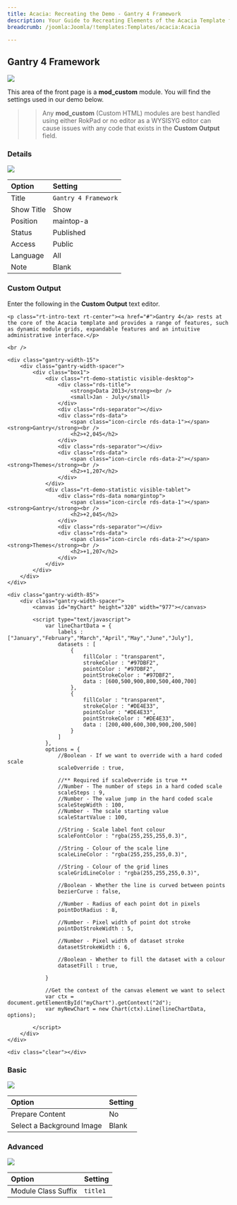 ```yaml
---
title: Acacia: Recreating the Demo - Gantry 4 Framework
description: Your Guide to Recreating Elements of the Acacia Template for Joomla
breadcrumb: /joomla:Joomla/!templates:Templates/acacia:Acacia

---
```


Gantry 4 Framework
-----

![][demo]

This area of the front page is a **mod_custom** module. You will find the settings used in our demo below.

>> Any **mod_custom** (Custom HTML) modules are best handled using either RokPad or no editor as a WYSISYG editor can cause issues with any code that exists in the **Custom Output** field.

### Details
![][demo2]

| Option     | Setting              |  
| :--------- | :------------------- |  
| Title      | `Gantry 4 Framework` |  
| Show Title | Show                 |  
| Position   | maintop-a            |  
| Status     | Published            |  
| Access     | Public               |  
| Language   | All                  |  
| Note       | Blank                |  

### Custom Output
Enter the following in the **Custom Output** text editor.

~~~
<p class="rt-intro-text rt-center"><a href="#">Gantry 4</a> rests at the core of the Acacia template and provides a range of features, such as dynamic module grids, expandable features and an intuitive administrative interface.</p>

<br />

<div class="gantry-width-15">
	<div class="gantry-width-spacer">
		<div class="box1">
			<div class="rt-demo-statistic visible-desktop">
				<div class="rds-title">
					<strong>Data 2013</strong><br />
					<small>Jan - July</small>					
				</div>
				<div class="rds-separator"></div>
				<div class="rds-data">
					<span class="icon-circle rds-data-1"></span> <strong>Gantry</strong><br />
					<h2>+2,045</h2>
				</div>
				<div class="rds-separator"></div>
				<div class="rds-data">
					<span class="icon-circle rds-data-2"></span> <strong>Themes</strong><br />
					<h2>+1,207</h2>
				</div>				
			</div>
			<div class="rt-demo-statistic visible-tablet">
				<div class="rds-data nomargintop">
					<span class="icon-circle rds-data-1"></span> <strong>Gantry</strong><br />
					<h2>+2,045</h2>
				</div>
				<div class="rds-separator"></div>
				<div class="rds-data">
					<span class="icon-circle rds-data-2"></span> <strong>Themes</strong><br />
					<h2>+1,207</h2>
				</div>				
			</div>			
		</div>
	</div>
</div>

<div class="gantry-width-85">
	<div class="gantry-width-spacer">
		<canvas id="myChart" height="320" width="977"></canvas>

		<script type="text/javascript">
			var lineChartData = {
				labels : ["January","February","March","April","May","June","July"],
				datasets : [
					{
						fillColor : "transparent",
						strokeColor : "#97DBF2",
						pointColor : "#97DBF2",
						pointStrokeColor : "#97DBF2",
						data : [600,500,900,800,500,400,700]
					},
					{
						fillColor : "transparent",
						strokeColor : "#DE4E33",
						pointColor : "#DE4E33",
						pointStrokeColor : "#DE4E33",
						data : [200,400,600,300,900,200,500]
					}
				]
			},
			options = {
				//Boolean - If we want to override with a hard coded scale
				scaleOverride : true,
				
				//** Required if scaleOverride is true **
				//Number - The number of steps in a hard coded scale
				scaleSteps : 9,
				//Number - The value jump in the hard coded scale
				scaleStepWidth : 100,
				//Number - The scale starting value
				scaleStartValue : 100,

				//String - Scale label font colour	
				scaleFontColor : "rgba(255,255,255,0.3)",

				//String - Colour of the scale line
				scaleLineColor : "rgba(255,255,255,0.3)",

				//String - Colour of the grid lines
				scaleGridLineColor : "rgba(255,255,255,0.3)",	

				//Boolean - Whether the line is curved between points
				bezierCurve : false,	

				//Number - Radius of each point dot in pixels
				pointDotRadius : 8,

				//Number - Pixel width of point dot stroke
				pointDotStrokeWidth : 5,
				
				//Number - Pixel width of dataset stroke
				datasetStrokeWidth : 6,
				
				//Boolean - Whether to fill the dataset with a colour
				datasetFill : true,

			}

			//Get the context of the canvas element we want to select
			var ctx = document.getElementById("myChart").getContext("2d");
			var myNewChart = new Chart(ctx).Line(lineChartData, options);

		</script>
	</div>
</div>

<div class="clear"></div>

~~~

### Basic
![][demo3]

| Option                    | Setting |  
| :------------------------ | :------ |  
| Prepare Content           | No      |  
| Select a Background Image | Blank   |

### Advanced
![][demo4]

| Option              | Setting  |  
| :------------------ | :------- |  
| Module Class Suffix | `title1` |  

[demo]: assets/demo_10.jpg
[demo2]: assets/gantry_1.jpeg
[demo3]: assets/gantry_2.jpeg
[demo4]: assets/gantry_3.jpeg